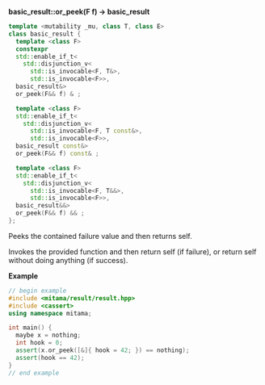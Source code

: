 **basic_result::or_peek(F f) -> basic_result**


```cpp
template <mutability _mu, class T, class E>
class basic_result {
  template <class F>
  constexpr
  std::enable_if_t<
    std::disjunction_v<
      std::is_invocable<F, T&>,
      std::is_invocable<F>>,
  basic_result&>
  or_peek(F&& f) & ;

  template <class F>
  std::enable_if_t<
    std::disjunction_v<
      std::is_invocable<F, T const&>,
      std::is_invocable<F>>,
  basic_result const&>
  or_peek(F&& f) const& ;

  template <class F>
  std::enable_if_t<
    std::disjunction_v<
      std::is_invocable<F, T&&>,
      std::is_invocable<F>>,
  basic_result&&>
  or_peek(F&& f) && ;
};
```

Peeks the contained failure value and then returns self.

Invokes the provided function and then return self (if failure), or return self without doing anything (if success).

**Example**

```cpp
// begin example
#include <mitama/result/result.hpp>
#include <cassert>
using namespace mitama;

int main() {
  maybe x = nothing;
  int hook = 0;
  assert(x.or_peek([&]{ hook = 42; }) == nothing);
  assert(hook == 42);
}
// end example
```
